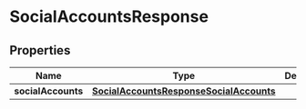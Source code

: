 

# SocialAccountsResponse


## Properties

Name | Type | Description | Notes
------------ | ------------- | ------------- | -------------
**socialAccounts** | [**SocialAccountsResponseSocialAccounts**](SocialAccountsResponseSocialAccounts.md) |  | 



